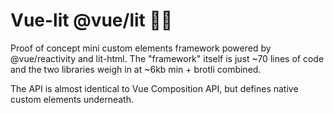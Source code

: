 # Vue-lit @vue/lit 🖖🔥
Proof of concept mini custom elements framework powered by @vue/reactivity and lit-html. The "framework" itself is just ~70 lines of code and the two libraries weigh in at ~6kb min + brotli combined.

The API is almost identical to Vue Composition API, but defines native custom elements underneath.
